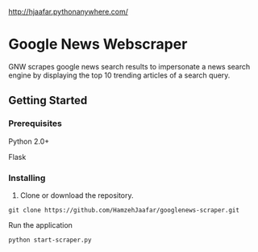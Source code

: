 http://hjaafar.pythonanywhere.com/

# Google News Webscraper 

GNW scrapes google news search results to impersonate a news search engine by displaying the top 10 trending articles of a search query.

## Getting Started


### Prerequisites

Python 2.0+

Flask

### Installing

1) Clone or download the repository.

```
git clone https://github.com/HamzehJaafar/googlenews-scraper.git
```

Run the application

```
python start-scraper.py
```
